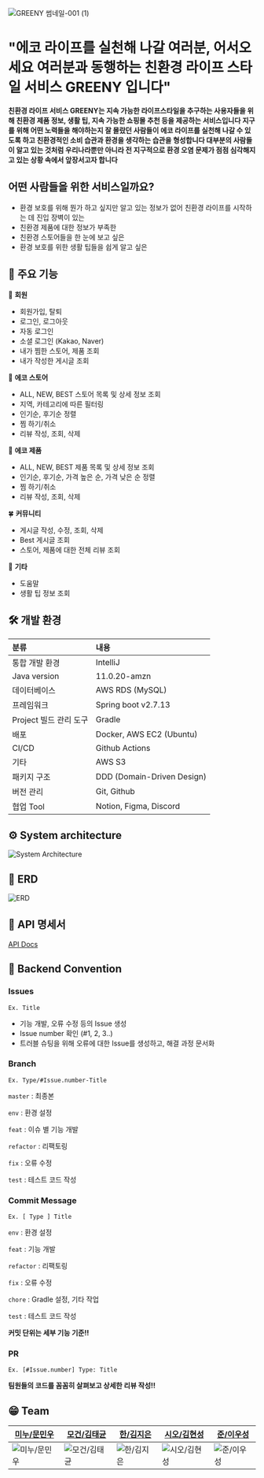 ![GREENY 썸네일-001 (1)](https://github.com/UMC-GREENY/greeny-backend/assets/121410579/0e882d66-0e65-43d5-a4ca-6dea91c535d5)
# "에코 라이프를 실천해 나갈 여러분, 어서오세요 여러분과 동행하는 친환경 라이프 스타일 서비스 GREENY 입니다"

**친환경 라이프 서비스 GREENY는 지속 가능한 라이프스타일을 추구하는 사용자들을 위해 친환경 제품 정보, 생활 팁, 지속 가능한 쇼핑몰 추천 등을 제공하는 서비스입니다
지구를 위해 어떤 노력들을 해야하는지 잘 몰랐던 사람들이 에코 라이프를 실천해 나갈 수 있도록 하고 친환경적인 소비 습관과 환경을 생각하는 습관을 형성합니다
대부분의 사람들이 알고 있는 것처럼 우리나라뿐만 아니라 전 지구적으로 환경 오염 문제가 점점 심각해지고 있는 상황 속에서 앞장서고자 합니다**

## 어떤 사람들을 위한 서비스일까요?
- 환경 보호를 위해 뭔가 하고 싶지만 알고 있는 정보가 없어 친환경 라이프를 시작하는 데 진입 장벽이 있는
- 친환경 제품에 대한 정보가 부족한
- 친환경 스토어들을 한 눈에 보고 싶은
- 환경 보호를 위한 생활 팁들을 쉽게 알고 싶은

## 👊 주요 기능

👤 **회원**
- 회원가입, 탈퇴
- 로그인, 로그아웃
- 자동 로그인
- 소셜 로그인 (Kakao, Naver)
- 내가 찜한 스토어, 제품 조회
- 내가 작성한 게시글 조회

🌳 **에코 스토어**
- ALL, NEW, BEST 스토어 목록 및 상세 정보 조회
- 지역, 카테고리에 따른 필터링
- 인기순, 후기순 정렬
- 찜 하기/취소
- 리뷰 작성, 조회, 삭제

🌿 **에코 제품**
- ALL, NEW, BEST 제품 목록 및 상세 정보 조회
- 인기순, 후기순, 가격 높은 순, 가격 낮은 순 정렬
- 찜 하기/취소
- 리뷰 작성, 조회, 삭제

🍀 **커뮤니티**
- 게시글 작성, 수정, 조회, 삭제
- Best 게시글 조회
- 스토어, 제품에 대한 전체 리뷰 조회

👀 **기타**
- 도움말
- 생활 팁 정보 조회

## 🛠️ 개발 환경
|분류|내용|
|:---|:---|
|통합 개발 환경|IntelliJ|
|Java version|11.0.20-amzn|
|데이터베이스|AWS RDS (MySQL)|
|프레임워크|Spring boot v2.7.13|
|Project 빌드 관리 도구|Gradle|
|배포|Docker, AWS EC2 (Ubuntu)|
|CI/CD|Github Actions|
|기타|AWS S3|
|패키지 구조|DDD (Domain-Driven Design)|
|버전 관리|Git, Github|
|협업 Tool|Notion, Figma, Discord|

## ⚙️ System architecture
![System Architecture](https://github.com/UMC-GREENY/greeny-backend/assets/121410579/821fff55-d759-484a-9d02-f06868457302)

## 📃 ERD
![ERD](https://www.notion.so/image/https%3A%2F%2Fs3-us-west-2.amazonaws.com%2Fsecure.notion-static.com%2F0108cc5b-b067-4b09-b43c-b35a210d111d%2FUntitled.png?table=block&id=eddbfea0-2fa5-48ed-9072-eddc0ec50fad&spaceId=402a8ff4-3d6b-4096-b362-a6a4865edb8c&width=2000&userId=403f54d0-161a-443a-8ec6-6789d04c6e2c&cache=v2)

## 📗 API 명세서
[API Docs](https://secret-enquiry-5de.notion.site/API-705d147f145447fa90553dac2054e18b?pvs=4)

## 👥 Backend Convention
### Issues
`Ex. Title`
- 기능 개발, 오류 수정 등의 Issue 생성
- Issue number 확인 (#1, 2, 3..)
- 트러블 슈팅을 위해 오류에 대한 Issue를 생성하고, 해결 과정 문서화

### Branch
`Ex. Type/#Issue.number-Title`

`master` : 최종본

`env` : 환경 설정

`feat` : 이슈 별 기능 개발

`refactor` : 리팩토링

`fix` : 오류 수정

`test` : 테스트 코드 작성

### Commit Message
`Ex. [ Type ] Title`

`env` : 환경 설정

`feat` : 기능 개발

`refactor` : 리팩토링

`fix` : 오류 수정

`chore` : Gradle 설정, 기타 작업

`test` : 테스트 코드 작성

**커밋 단위는 세부 기능 기준!!**

### PR
`Ex. [#Issue.number] Type: Title`

**팀원들의 코드를 꼼꼼히 살펴보고 상세한 리뷰 작성!!**

## 😁 Team
|[미누/문민우](https://github.com/Minuooooo)|[모건/김태균](https://github.com/taegyuni)|[한/김지은](https://github.com/gol2580)|[시오/김현성](https://github.com/evgeniac10)|[준/이우성](https://github.com/dtd1614)|
|-----|-----|-----|-----|-----|
|![미누/문민우](https://avatars.githubusercontent.com/u/121410579?v=4)|![모건/김태균](https://avatars.githubusercontent.com/u/81752546?v=4)|![한/김지은](https://avatars.githubusercontent.com/u/86960201?v=4)|![시오/김현성](https://avatars.githubusercontent.com/u/122839143?v=4)|![준/이우성](https://avatars.githubusercontent.com/u/116648310?v=4)|
